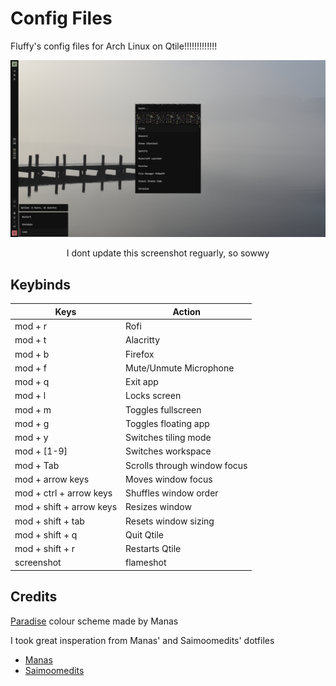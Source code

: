 # Config Files

Fluffy's config files for Arch Linux on Qtile!!!!!!!!!!!!!

<div align="center">
    <img src="uwu.png" alt="screenshot">
    <p>I dont update this screenshot reguarly, so sowwy</p>
</div>

## Keybinds
| Keys | Action |
| ---- | ------ |
| mod + r | Rofi |
| mod + t | Alacritty |
| mod + b | Firefox |
| mod + f | Mute/Unmute Microphone |
| mod + q | Exit app |
| mod + l | Locks screen |
| mod + m | Toggles fullscreen |
| mod + g | Toggles floating app |
| mod + y | Switches tiling mode |
| mod + [1-9] | Switches workspace |
| mod + Tab | Scrolls through window focus |
| mod + arrow keys | Moves window focus |
| mod + ctrl + arrow keys | Shuffles window order |
| mod + shift + arrow keys | Resizes window |
| mod + shift + tab | Resets window sizing |
| mod + shift + q | Quit Qtile |
| mod + shift + r | Restarts Qtile |
| screenshot | flameshot |


## Credits

[Paradise](https://github.com/Manas140/paradise) colour scheme made by Manas

I took great insperation from Manas' and Saimoomedits' dotfiles
- [Manas](https://github.com/Manas140/dotfiles)
- [Saimoomedits](https://github.com/saimoomedits/dotfiles)



